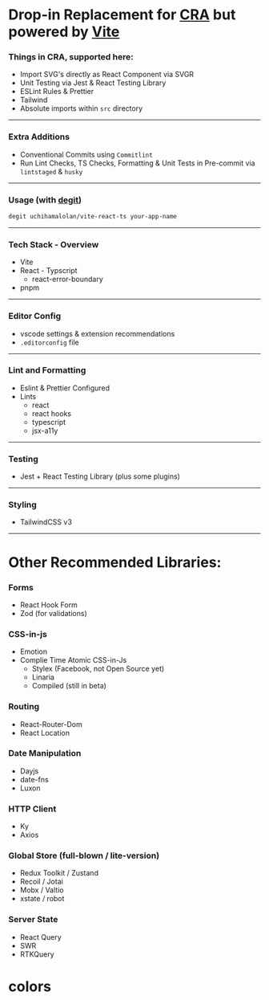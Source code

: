 # Drop-in Replacement for [CRA](http://create-react-app.dev/) but powered by [Vite](https://vitejs.dev/)

### Things in CRA, supported here:
- Import SVG's directly as React Component via SVGR
- Unit Testing via Jest & React Testing Library
- ESLint Rules & Prettier
- Tailwind
- Absolute imports within `src` directory

---

### Extra Additions
- Conventional Commits using `Commitlint`
- Run Lint Checks, TS Checks, Formatting & Unit Tests  in Pre-commit via `lintstaged` & `husky`

---

### Usage (with [degit](https://github.com/Rich-Harris/degit))
```bash
degit uchihamalolan/vite-react-ts your-app-name
```

---

### Tech Stack - Overview
- Vite
- React - Typscript
  - react-error-boundary
- pnpm

---

### Editor Config

- vscode settings & extension recommendations
- `.editorconfig` file

---

### Lint and Formatting
- Eslint & Prettier Configured
- Lints
  - react
  - react hooks
  - typescript
  - jsx-a11y

---

### Testing
- Jest + React Testing Library (plus some plugins)

---

### Styling
- TailwindCSS v3

---

# Other Recommended Libraries:

### Forms
- React Hook Form
- Zod (for validations)

### CSS-in-js
- Emotion
- Complie Time Atomic CSS-in-Js
  - Stylex (Facebook, not Open Source yet)
  - Linaria
  - Compiled (still in beta)

### Routing
- React-Router-Dom
- React Location

### Date Manipulation
- Dayjs
- date-fns
- Luxon

### HTTP Client
- Ky
- Axios

### Global Store (full-blown / lite-version)
- Redux Toolkit / Zustand
- Recoil / Jotai
- Mobx / Valtio
- xstate / robot

### Server State
- React Query
- SWR
- RTKQuery

<!-- ### Eslint Plugins
- [eslint-plugin-jest-dom](https://testing-library.com/docs/ecosystem-eslint-plugin-jest-dom)
- [typescript-eslint](https://github.com/typescript-eslint/typescript-eslint/tree/master/packages/eslint-plugin) -->
# colors
